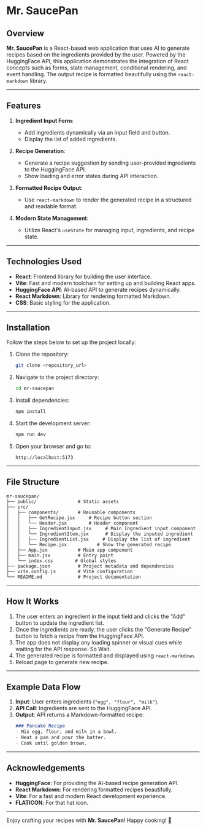 
# Mr. SaucePan

## Overview

**Mr. SaucePan** is a React-based web application that uses AI to generate recipes based on the ingredients provided by the user. Powered by the HuggingFace API, this application demonstrates the integration of React concepts such as forms, state management, conditional rendering, and event handling. The output recipe is formatted beautifully using the `react-markdown` library.

---

## Features

1. **Ingredient Input Form**:

   - Add ingredients dynamically via an input field and button.
   - Display the list of added ingredients.

2. **Recipe Generation**:

   - Generate a recipe suggestion by sending user-provided ingredients to the HuggingFace API.
   - Show loading and error states during API interaction.

3. **Formatted Recipe Output**:

   - Use `react-markdown` to render the generated recipe in a structured and readable format.

4. **Modern State Management**:

   - Utilize React's `useState` for managing input, ingredients, and recipe state.

---

## Technologies Used

- **React**: Frontend library for building the user interface.
- **Vite**: Fast and modern toolchain for setting up and building React apps.
- **HuggingFace API**: AI-based API to generate recipes dynamically.
- **React Markdown**: Library for rendering formatted Markdown.
- **CSS**: Basic styling for the application.

---

## Installation

Follow the steps below to set up the project locally:

1. Clone the repository:

   ```bash
   git clone <repository_url>
   ```

2. Navigate to the project directory:

   ```bash
   cd mr-saucepan
   ```

3. Install dependencies:

   ```bash
   npm install
   ```

4. Start the development server:

   ```bash
   npm run dev
   ```

5. Open your browser and go to:

   ```
   http://localhost:5173
   ```

---

## File Structure

```
mr-saucepan/
├── public/               # Static assets
├── src/
│   ├── components/       # Reusable components
│   │   ├── GetRecipe.jsx     # Recipe button section
│   │   └── Header.jsx        # Header component
│   │   ├── IngredientInput.jsx     # Main Ingredient input component
│   │   └── IngredientItem.jsx      # Display the inputed ingredient
│   │   ├── IngredientList.jsx     # Display the list of ingredient
│   │   └── Recipe.jsx           # Show the generated recipe
│   ├── App.jsx           # Main app component
│   ├── main.jsx          # Entry point
│   └── index.css        # Global styles
├── package.json          # Project metadata and dependencies
├── vite.config.js        # Vite configuration
└── README.md             # Project documentation
```

---

## How It Works

1. The user enters an ingredient in the input field and clicks the "Add" button to update the ingredient list.
2. Once the ingredients are ready, the user clicks the "Generate Recipe" button to fetch a recipe from the HuggingFace API.
3. The app does not display any loading spinner or visual cues while waiting for the API response. So Wait.
4. The generated recipe is formatted and displayed using `react-markdown`.
5. Reload page to generate new recipe.

---

## Example Data Flow

1. **Input**: User enters ingredients (`"egg", "flour", "milk"`).
2. **API Call**: Ingredients are sent to the HuggingFace API.
3. **Output**: API returns a Markdown-formatted recipe:
   ```markdown
   ### Pancake Recipe
   - Mix egg, flour, and milk in a bowl.
   - Heat a pan and pour the batter.
   - Cook until golden brown.
   ```

---

## Acknowledgements

- **HuggingFace**: For providing the AI-based recipe generation API.
- **React Markdown**: For rendering formatted recipes beautifully.
- **Vite**: For a fast and modern React development experience.
- **FLATICON**: For that hat icon.

---

Enjoy crafting your recipes with **Mr. SaucePan**! Happy cooking! 🍳
